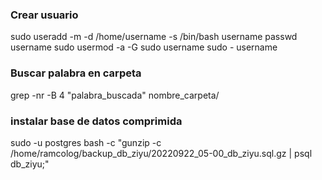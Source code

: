 ### Crear usuario
sudo useradd -m -d /home/username -s /bin/bash username
passwd username
sudo usermod -a -G sudo username
sudo - username

### Buscar palabra en carpeta
grep -nr -B 4 "palabra_buscada" nombre_carpeta/


### instalar base de datos comprimida
sudo -u postgres bash -c "gunzip -c /home/ramcolog/backup_db_ziyu/20220922_05-00_db_ziyu.sql.gz | psql db_ziyu;"